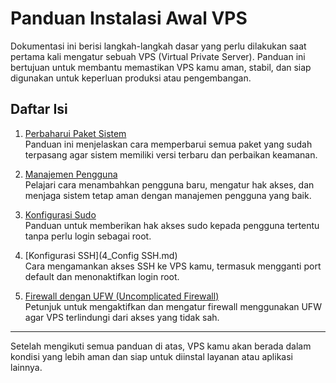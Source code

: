 # Panduan Instalasi Awal VPS

Dokumentasi ini berisi langkah-langkah dasar yang perlu dilakukan saat pertama kali mengatur sebuah VPS (Virtual Private Server). Panduan ini bertujuan untuk membantu memastikan VPS kamu aman, stabil, dan siap digunakan untuk keperluan produksi atau pengembangan.

## Daftar Isi

1. [Perbaharui Paket Sistem](docs/1_Perbaharui_Paket.md)  
   Panduan ini menjelaskan cara memperbarui semua paket yang sudah terpasang agar sistem memiliki versi terbaru dan perbaikan keamanan.

2. [Manajemen Pengguna](docs/2_Manajemen_Pengguna.md)  
   Pelajari cara menambahkan pengguna baru, mengatur hak akses, dan menjaga sistem tetap aman dengan manajemen pengguna yang baik.

3. [Konfigurasi Sudo](docs/3_Sudo.md)  
   Panduan untuk memberikan hak akses sudo kepada pengguna tertentu tanpa perlu login sebagai root.

4. [Konfigurasi SSH](4_Config SSH.md)  
   Cara mengamankan akses SSH ke VPS kamu, termasuk mengganti port default dan menonaktifkan login root.

5. [Firewall dengan UFW (Uncomplicated Firewall)](docs/5_Ufw.md)  
   Petunjuk untuk mengaktifkan dan mengatur firewall menggunakan UFW agar VPS terlindungi dari akses yang tidak sah.

---

Setelah mengikuti semua panduan di atas, VPS kamu akan berada dalam kondisi yang lebih aman dan siap untuk diinstal layanan atau aplikasi lainnya.
